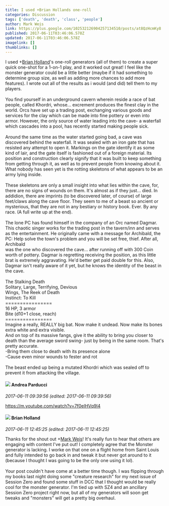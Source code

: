 ```yaml
---
title: I used +Brian Hollands one-roll
categories: Discussion
tags: ['death', 'death', 'class', 'people']
author: Mark Weis
link: https://plus.google.com/102532126904257134510/posts/at8QzHcmKy8
published: 2017-06-11T03:46:06.578Z
updated: 2017-06-11T03:46:06.578Z
imagelink: []
thumblinks: []
---
```


I used <span class="proflinkWrapper"><span class="proflinkPrefix">+</span><a class="proflink" href="https://plus.google.com/101824580455031797035" oid="101824580455031797035">Brian Holland</a></span>&#39;s one-roll generators (all of them) to create a super quick one-shot for a 1-on-1 play, and it worked out great! I feel like the monster generator could be a little better (maybe if it had something to determine group size, as well as adding more chances to add more features). I wrote out all of the results as i would (and did) tell them to my players.<br /><br />You find yourself in an underground cavern wherein reside a race of bat people, called Khordri, whose... excrement produces the finest clay in the world. Orcs have set up a trading post, exchanging various goods and services for the clay which can be made into fine pottery or even into armor. However, the only source of water leading into the cave- a waterfall which cascades into a pool, has recently started making people sick.<br /><br />Around the same time as the water started going bad, a cave was discovered behind the waterfall. It was sealed with an iron gate that has resisted any attempt to open it. Markings on the gate identify it as some kind of lair, and the gate itself is fashioned out of a foreign material. Its position and construction clearly signify that it was built to keep something from getting through it, as well as to prevent people from knowing about it. What nobody has seen yet is the rotting skeletons of what appears to be an army lying inside.<br /><br />These skeletons are only a small insight into what lies within the cave, for, there are no signs of wounds on them. It&#39;s almost as if they just... died. In addidion, there are imprints (to be discovered later, of course) of large feet/claws along the cave floor. They seem to me of a beast so ancient or mysterious, that they are not in any bestiary or history book. Ever. By any race. (A full write up at the end).<br /><br />The lone PC has found himself in the company of an Orc named Dagmar. This chaotic singer works for the trading post in the tavern/inn and serves as the entertainment. He originally came with a message for Archibald, the PC: Help solve the town&#39;s problem and you will be set free, thief. After all, Archibald <br />was the one who discovered the cave... after running off with 300 Coin worth of pottery. Dagmar is regretting receiving the position, as this little brat is extremely aggravating. He&#39;d better get paid double for this. Also, Dagmar isn&#39;t really aware of it yet, but he knows the identity of the beast in the cave.<br /><br />The Stalking Death<br />Solitary, Large, Terrifying, Devious<br />Wings, The Reek of Death<br />Instinct: To Kill<br />================<br />16 HP, 3 armor<br />Bite (d10+1 close, reach)<br />================<br />Imagine a really, REALLY big bat. Now make it undead. Now make its bones extra white and extra visible. <br />And on top of its massive fangs, give it the ability to bring you closer to death than the average sword swing- just by being in the same room. That&#39;s pretty accurate.<br />-Bring them close to death with its presence alone<br />-Cause even minor wounds to fester and rot<br /><br />The beast ended up being a mutated Khordri which was sealed off to prevent it from attacking the village.
<div id='comment z12bxdzqxqubdxmae04chz5aiqqjgr0b0bo'>
  <h4><img src='{{site.baseurl}}//images/avatars/101076298485951808085_photo.jpg'> Andrea Parducci</h4>
      <p><cite>2017-06-11 09:39:56 (edited: 2017-06-11 09:39:56)</cite></p>
        <p><a href="https://m.youtube.com/watch?v=7f0elHVq9l4" data-attachment-render-hint="2" class="ot-anchor">https://m.youtube.com/watch?v=7f0elHVq9l4</a></p>
</div>
        

<div id='comment z12bxdzqxqubdxmae04chz5aiqqjgr0b0bo'>
  <h4><img src='{{site.baseurl}}//images/avatars/101824580455031797035_photo.jpg'> Brian Holland</h4>
      <p><cite>2017-06-11 12:45:25 (edited: 2017-06-11 12:45:25)</cite></p>
        <p>Thanks for the shout out <span class="proflinkWrapper"><span class="proflinkPrefix">+</span><a class="proflink" href="https://plus.google.com/102532126904257134510" oid="102532126904257134510">Mark Weis</a></span>! It&#39;s really fun to hear that others are engaging with content I&#39;ve put out! I completely agree that the Monster generator is lacking. I worke on that one on a flight home from Saint Louis and fully intended to go back in and tweak it but never got around to it (because I thought I was going to be the only one using it lol).<br /><br />Your post couldn&#39;t have come at a better time though. I was flipping through my books last night doing some &quot;creature research&quot; for my next issue of Session Zero and found some stuff in DCC that I thought would be really cool for the monster generator. I&#39;m tied up with SZ4 and an ancillary Session Zero project right now, but all of my generators will soon get tweaks and &quot;monsters&quot; will get a pretty big overhaul.</p>
</div>
        